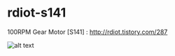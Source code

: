 # rdiot-s141
100RPM Gear Motor [S141] : http://rdiot.tistory.com/287

![alt text](http://cfile2.uf.tistory.com/image/237D4B4557F475C210B1CB)
